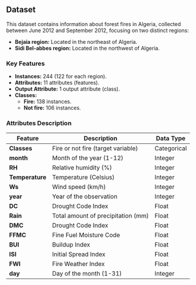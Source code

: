 
## Dataset

This dataset contains information about forest fires in Algeria, collected between June 2012 and September 2012, focusing on two distinct regions:

* **Bejaia region:** Located in the northeast of Algeria.
* **Sidi Bel-abbes region:** Located in the northwest of Algeria.

### Key Features

* **Instances:** 244 (122 for each region).
* **Attributes:** 11 attributes (features).
* **Output Attribute:** 1 output attribute (class).
* **Classes:**
    * **Fire:** 138 instances.
    * **Not fire:** 106 instances.

### Attributes Description

| Feature           | Description                                          | Data Type |
|--------------------|---------------------------------------------------|-----------|
| **Classes**        | Fire or not fire (target variable)                 | Categorical |
| **month**         | Month of the year (1-12)                            | Integer   |
| **RH**            | Relative humidity (%)                               | Integer   |
| **Temperature**    | Temperature (Celsius)                               | Integer   |
| **Ws**            | Wind speed (km/h)                                   | Integer   |
| **year**          | Year of the observation                              | Integer   |
| **DC**            | Drought Code Index                                    | Float     |
| **Rain**          | Total amount of precipitation (mm)                   | Float     |
| **DMC**           | Drought Code Index                                    | Float     |
| **FFMC**          | Fine Fuel Moisture Code                              | Float     |
| **BUI**           | Buildup Index                                       | Float     |
| **ISI**           | Initial Spread Index                                | Float     |
| **FWI**           | Fire Weather Index                                   | Float     |
| **day**           | Day of the month (1-31)                             | Integer   |
